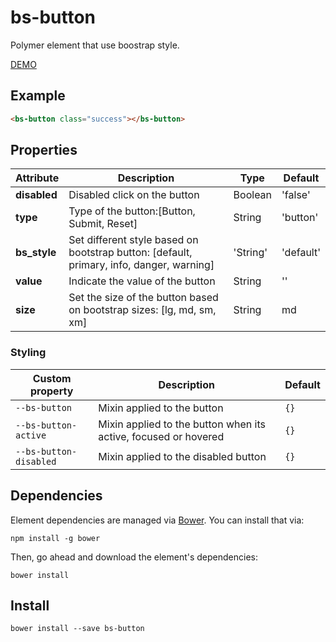 # bs-button
Polymer element that use boostrap style.

[DEMO](https://mortega5.github.io/bs-button/components/bs-button/demo/)

## Example

```html
<bs-button class="success"></bs-button>
```

## Properties

| Attribute | Description                       | Type   | Default |
|-----------|-----------------------------------|--------|---------|
| __disabled__ | Disabled click on the button | Boolean | 'false'|
| __type__ | Type of the button:[Button, Submit, Reset] | String | 'button'|
| __bs_style__ | Set different style based on bootstrap button: [default, primary, info, danger, warning] | 'String' | 'default'|
| __value__ | Indicate the value of the button | String | ''|
| __size__ | Set the size of the button based on bootstrap sizes: [lg, md, sm, xm] | String |md |

### Styling

Custom property | Description | Default
----------------------|-------------|----------
|`--bs-button` | Mixin applied to the button | `{}`
|`--bs-button-active` | Mixin applied to the button when its active, focused or hovered | `{}`
|`--bs-button-disabled` | Mixin applied to the disabled button | `{}`

## Dependencies

Element dependencies are managed via [Bower](http://bower.io/). You can
install that via:

    npm install -g bower

Then, go ahead and download the element's dependencies:

    bower install

## Install

    bower install --save bs-button
